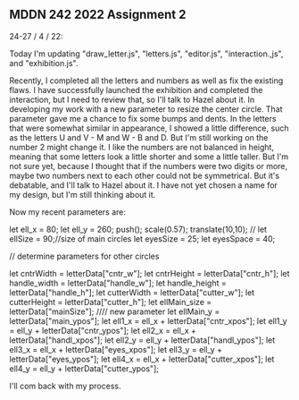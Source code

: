 ## MDDN 242 2022 Assignment 2

24-27 / 4 / 22:

Today I'm updating "draw_letter.js", "letters.js", "editor.js", "interaction.,js", and "exhibition.js".

Recently, I completed all the letters and numbers as well as fix the existing flaws. I have successfully launched the exhibition and completed the interaction, but I need to review that, so I'll talk to Hazel about it.
In developing my work with a new parameter to resize the center circle. That parameter gave me a chance to fix some bumps and dents. In the letters that were somewhat similar in appearance, I showed a little difference, such as the letters U and V - M and W - B and D.
But I'm still working on the number 2 might change it. I like the numbers are not balanced in height, meaning that some letters look a little shorter and some a little taller. But I'm not sure yet, because I thought that if the numbers were two digits or more, maybe two numbers next to each other could not be symmetrical. But it's debatable, and I'll talk to Hazel about it.
I have not yet chosen a name for my design, but I'm still thinking about it.

Now my recent parameters are:

   let ell_x = 80;
   let ell_y = 260;
    push();
   scale(0.57);
   translate(10,10);
   // let ellSize = 90;//size of main circles
   let eyesSize = 25;
   let eyesSpace = 40;

 // determine parameters for other circles

  let cntrWidth = letterData["cntr_w"];
   let cntrHeight = letterData["cntr_h"];
   let handle_width = letterData["handle_w"];
   let handle_height = letterData["handle_h"];
   let cutterWidth = letterData["cutter_w"];
   let cutterHeight = letterData["cutter_h"];
   let ellMain_size = letterData["mainSize"];  //// new parameter
   let ellMain_y = letterData["main_ypos"];
   let ell1_x = ell_x + letterData["cntr_xpos"];
   let ell1_y = ell_y + letterData["cntr_ypos"];
   let ell2_x = ell_x + letterData["handl_xpos"];
   let ell2_y = ell_y + letterData["handl_ypos"];
   let ell3_x = ell_x + letterData["eyes_xpos"];
   let ell3_y = ell_y + letterData["eyes_ypos"];
   let ell4_x = ell_x + letterData["cutter_xpos"];
   let ell4_y = ell_y + letterData["cutter_ypos"];

I'll com back with my process.
